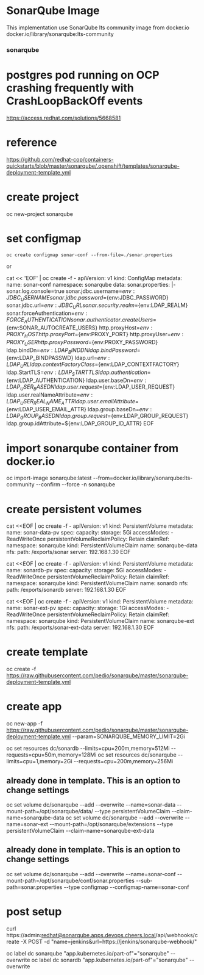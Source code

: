 # SonarQube Image 

This implementation use SonarQube lts community image from docker.io
docker.io/library/sonarqube:lts-community

### sonarqube

# postgres pod running on OCP crashing frequently with CrashLoopBackOff events
https://access.redhat.com/solutions/5668581

# reference
https://github.com/redhat-cop/containers-quickstarts/blob/master/sonarqube/.openshift/templates/sonarqube-deployment-template.yml

# create project
oc new-project sonarqube

# set configmap
```
oc create configmap sonar-conf --from-file=./sonar.properties
```

or 

cat << 'EOF' | oc create -f -
apiVersion: v1
kind: ConfigMap
metadata:
  name: sonar-conf
  namespace: sonarqube
data:
  sonar.properties: |-
    sonar.log.console=true
    sonar.jdbc.username=${env:JDBC_USERNAME}
    sonar.jdbc.password=${env:JDBC_PASSWORD}
    sonar.jdbc.url=${env:JDBC_URL}
    sonar.security.realm=${env:LDAP_REALM}
    sonar.forceAuthentication=${env:FORCE_AUTHENTICATION}
    sonar.authenticator.createUsers=${env:SONAR_AUTOCREATE_USERS}
    http.proxyHost=${env:PROXY_HOST}
    http.proxyPort=${env:PROXY_PORT}
    http.proxyUser=${env:PROXY_USER}
    http.proxyPassword=${env:PROXY_PASSWORD}
    ldap.bindDn=${env:LDAP_BINDDN}
    ldap.bindPassword=${env:LDAP_BINDPASSWD}
    ldap.url=${env:LDAP_URL}
    ldap.contextFactoryClass=${env:LDAP_CONTEXTFACTORY}
    ldap.StartTLS=${env:LDAP_STARTTLS}
    ldap.authentication=${env:LDAP_AUTHENTICATION}
    ldap.user.baseDn=${env:LDAP_USER_BASEDN}
    ldap.user.request=${env:LDAP_USER_REQUEST}
    ldap.user.realNameAttribute=${env:LDAP_USER_REAL_NAME_ATTR}
    ldap.user.emailAttribute=${env:LDAP_USER_EMAIL_ATTR}
    ldap.group.baseDn=${env:LDAP_GROUP_BASEDN}
    ldap.group.request=${env:LDAP_GROUP_REQUEST}
    ldap.group.idAttribute=${env:LDAP_GROUP_ID_ATTR}
EOF

# import sonarqube container from docker.io
oc import-image sonarqube:latest --from=docker.io/library/sonarqube:lts-community --confirm --force -n sonarqube

# create persistent volumes
cat <<EOF | oc create -f -
apiVersion: v1
kind: PersistentVolume
metadata:
  name: sonar-data-pv
spec:
  capacity:
    storage: 5Gi
  accessModes:
    - ReadWriteOnce
  persistentVolumeReclaimPolicy: Retain
  claimRef:
    namespace: sonarqube
    kind: PersistentVolumeClaim
    name: sonarqube-data
  nfs:
    path: /exports/sonar
    server: 192.168.1.30
EOF

cat <<EOF | oc create -f -
apiVersion: v1
kind: PersistentVolume
metadata:
  name: sonardb-pv
spec:
  capacity:
    storage: 5Gi
  accessModes:
    - ReadWriteOnce
  persistentVolumeReclaimPolicy: Retain
  claimRef:
    namespace: sonarqube
    kind: PersistentVolumeClaim
    name: sonardb
  nfs:
    path: /exports/sonardb
    server: 192.168.1.30
EOF

cat <<EOF | oc create -f -
apiVersion: v1
kind: PersistentVolume
metadata:
  name: sonar-ext-pv
spec:
  capacity:
    storage: 1Gi
  accessModes:
    - ReadWriteOnce
  persistentVolumeReclaimPolicy: Retain
  claimRef:
    namespace: sonarqube
    kind: PersistentVolumeClaim
    name: sonarqube-ext
  nfs:
    path: /exports/sonar-ext-data
    server: 192.168.1.30
EOF

# create template
oc create -f https://raw.githubusercontent.com/pedio/sonarqube/master/sonarqube-deployment-template.yml

# create app
oc new-app -f https://raw.githubusercontent.com/pedio/sonarqube/master/sonarqube-deployment-template.yml --param=SONARQUBE_MEMORY_LIMIT=2Gi


oc set resources dc/sonardb --limits=cpu=200m,memory=512Mi --requests=cpu=50m,memory=128Mi
oc set resources dc/sonarqube --limits=cpu=1,memory=2Gi --requests=cpu=200m,memory=256Mi


## already done in template.  This is an option to change settings
oc set volume dc/sonarqube --add --overwrite --name=sonar-data --mount-path=/opt/sonarqube/data/ --type persistentVolumeClaim --claim-name=sonarqube-data
oc set volume dc/sonarqube --add --overwrite --name=sonar-ext --mount-path=/opt/sonarqube/extensions --type persistentVolumeClaim --claim-name=sonarqube-ext-data

## already done in template.  This is an option to change settings 
oc set volume dc/sonarqube --add --overwrite --name=sonar-conf --mount-path=/opt/sonarqube/conf/sonar.properties --sub-path=sonar.properties --type configmap --configmap-name=sonar-conf


# post setup
curl https://admin:redhat@sonarqube.apps.devops.cheers.local/api/webhooks/create -X POST -d "name=jenkins&url=https://jenkins/sonarqube-webhook/"

oc label dc sonarqube "app.kubernetes.io/part-of"="sonarqube" --overwrite
oc label dc sonardb "app.kubernetes.io/part-of"="sonarqube" --overwrite

